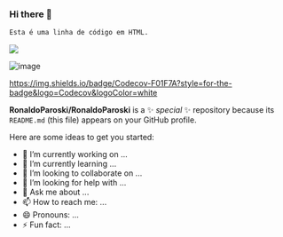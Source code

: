 ### Hi there 👋
~~~html
Esta é uma linha de código em HTML.
~~~
<img src="{[BadgeURLHere](https://img.shields.io/badge/Codecov-F01F7A?style=for-the-badge&logo=Codecov&logoColor=white)}" />

![image]({[BadgeURLHere](https://img.shields.io/badge/Codecov-F01F7A?style=for-the-badge&logo=Codecov&logoColor=white)})

https://img.shields.io/badge/Codecov-F01F7A?style=for-the-badge&logo=Codecov&logoColor=white

**RonaldoParoski/RonaldoParoski** is a ✨ _special_ ✨ repository because its `README.md` (this file) appears on your GitHub profile.

Here are some ideas to get you started:

- 🔭 I’m currently working on ...
- 🌱 I’m currently learning ...
- 👯 I’m looking to collaborate on ...
- 🤔 I’m looking for help with ...
- 💬 Ask me about ...
- 📫 How to reach me: ...
- 😄 Pronouns: ...
- ⚡ Fun fact: ...

